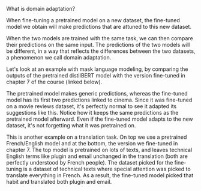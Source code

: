 What is domain adaptation?

When fine-tuning a pretrained model on a new dataset, the fine-tuned model we obtain will make predictions that are attuned to this new dataset.

When the two models are trained with the same task, we can then compare their predictions on the same input. The predictions of the two models will be different, in a way that reflects the differences between the two datasets, a phenomenon we call domain adaptation.

Let's look at an example with mask language modeling, by comparing the outputs of the pretrained distilBERT model with the version fine-tuned in chapter 7 of the course (linked below).

The pretrained model makes generic predictions, whereas the fine-tuned model has its first two predictions linked to cinema. Since it was fine-tuned on a movie reviews dataset, it's perfectly normal to see it adapted its suggestions like this. Notice how it keeps the same predictions as the pretrained model afterward. Even if the fine-tuned model adapts to the new dataset, it's not forgetting what it was pretrained on.

This is another example on a translation task. On top we use a pretrained French/English model and at the bottom, the version we fine-tuned in chapter 7. The top model is pretrained on lots of texts, and leaves technical English terms like plugin and email unchanged in the translation (both are perfectly understood by French people). The dataset picked for the fine-tuning is a dataset of technical texts where special attention was picked to translate everything in French. As a result, the fine-tuned model picked that habit and translated both plugin and email.